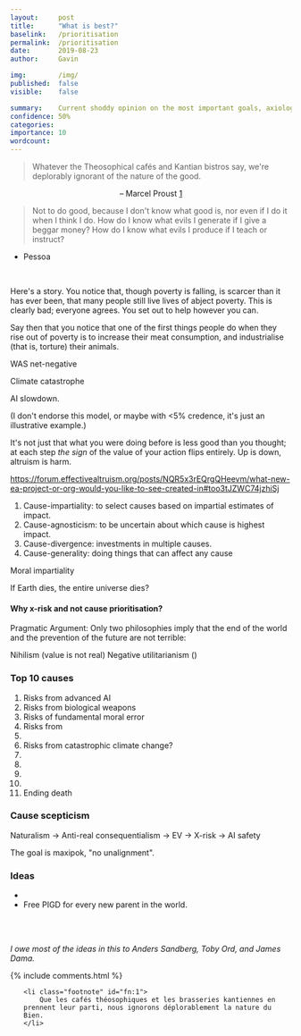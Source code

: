 ```yaml
---
layout:     post
title:      "What is best?"
baselink:   /prioritisation
permalink:  /prioritisation
date:       2019-08-23
author:     Gavin

img:        /img/
published:	false
visible: 	false

summary:    Current shoddy opinion on the most important goals, axiology.
confidence:	50%
categories: 
importance: 10
wordcount:		
---
```


> Whatever the Theosophical cafés and Kantian bistros say, we're deplorably ignorant of the nature of the good. 

<center>– Marcel Proust <a href="#fn:1" id="fnref:1">1</a></center>


> Not to do good, because I don't know what good is, nor even if I do it when I think I do. How do I know what evils I generate if I give a beggar money? How do I know what evils I produce if I teach or instruct?

- Pessoa

<br>

Here's a story. You notice that, though poverty is falling, is scarcer than it has ever been, that many people still live lives of abject poverty. This is clearly bad; everyone agrees. You set out to help however you can. 

Say then that you notice that one of the first things people do when they rise out of poverty is to increase their meat consumption, and industrialise (that is, torture) their animals.

WAS net-negative

Climate catastrophe

AI slowdown. 

(I don't endorse this model, or maybe with <5% credence, it's just an illustrative example.)

It's not just that what you were doing before is less good than you thought; at each step <i>the sign</i> of the value of your action flips entirely. Up is down, altruism is harm. 



https://forum.effectivealtruism.org/posts/NQR5x3rEQrgQHeevm/what-new-ea-project-or-org-would-you-like-to-see-created-in#too3tJZWC74jzhiSj



1. Cause-impartiality: to select causes based on impartial estimates of impact.
2. Cause-agnosticism: to be uncertain about which cause is highest impact.
3. Cause-divergence: investments in multiple causes. 
4. Cause-generality: doing things that can affect any cause

Moral impartiality


If Earth dies, the entire universe dies?



#### Why x-risk and not cause prioritisation?

Pragmatic Argument: Only two philosophies imply that the end of the world and the prevention of the future are not terrible:

Nihilism (value is not real)
Negative utilitarianism ()


### Top 10 causes

1. Risks from advanced AI
2. Risks from biological weapons
3. Risks of fundamental moral error
4. Risks from
5. 
6. Risks from catastrophic climate change?
7. 
8. 
9. 
10.
11. Ending death

### Cause scepticism

Naturalism
-> Anti-real consequentialism
-> EV
-> X-risk
-> AI safety


The goal is maxipok, "no unalignment".



### Ideas

* 
* Free PIGD for every new parent in the world.

<br><br>

_I owe most of the ideas in this to Anders Sandberg, Toby Ord, and James Dama._



{%  include comments.html %}


<div class="footnotes">
<ol>

	<li class="footnote" id="fn:1">
		Que les cafés théosophiques et les brasseries kantiennes en prennent leur parti, nous ignorons déplorablement la nature du Bien. 
	</li>

</ol>
</div>